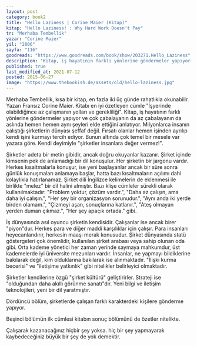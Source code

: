 ```yaml
---
layout: post  
category: book2  
title: "Hello Laziness | Corine Maier (Kitap)"  
kitap: "Hello Laziness! : Why Hard Work Doesn't Pay"  
tr: "Merhaba Tembellik"  
yazar: "Corine Maier"  
yil: "2006"  
sayfa: "116"  
goodreads: "https://www.goodreads.com/book/show/203271.Hello_Laziness"
description: "Kitap, iş hayatının farklı yönlerine göndermeler yapıyor ve çok çabalayanın da az çabalayanın da aslında hemen hemen aynı şeyleri elde ettiğini anlatıyor."
published: true
last_modified_at: 2021-07-12
posted: 2015-06-27
image: "https://www.thebookish.de/assets/old/hello-laziness.jpg"
---
```


Merhaba Tembellik, kısa bir kitap, en fazla iki üç günde rahatlıkla okunabilir. Yazarı Fransız Corine Maier. Kitabı en iyi özetleyen cümle "İşyerinde olabildiğince az çalışmanın yolları ve gerekliliği". Kitap, iş hayatının farklı yönlerine göndermeler yapıyor ve çok çabalayanın da az çabalayanın da aslında hemen hemen aynı şeyleri elde ettiğini anlatıyor. Milyonlarca insanın çalıştığı şirketlerin dünyası şeffaf değil. Fırsatı olanlar hemen işinden ayrılıp kendi işini kurmayı tercih ediyor. Bunun altında çok temel bir mesele var yazara göre. Kendi deyimiyle "şirketler insanlara değer vermez!".  
  
Şirketler adeta bir metin gibidir, ancak doğru okuyanlar kazanır. Şirket içinde kimsenin pek de anlamadığı bir dil konuşulur. Her şirketin bir jargonu vardır. Herkes kısaltmalarla konuşur, ise yeni başlayanlar ancak bir süre sonra günlük konuşmaları anlamaya başlar, hatta bazı kısaltmaların açılımı dahi kolaylıkla hatırlanamaz. Şirket dili İngilizce kelimelerin de eklenmesi ile birlikte "melez" bir dil halini almıştır. Bazı klişe cümleler sürekli olarak kullanılmaktadır: "Problem yoktur, çözüm vardır.", "Daha az çalışın, ama daha iyi çalışın.", "Her şey bir organizasyon sorunudur.", "Aynı anda iki yerde birden olamam.", "Çizmeyi aşan, sonuçlarına katlanır.", "Ateş olmayan yerden duman çıkmaz.", "Her şey apaçık ortada." gibi.  
  
İş dünyasında asıl oyuncu şirketin kendisidir. Çalışanlar ise ancak birer "piyon"dur. Herkes para ve diğer maddi karşılıklar için çalışır. Para insanları heyecanlandırır, herkesin maaşı merak konusudur. Şirket dünyasında statü göstergeleri çok önemlidir, kullanılan şirket arabası veya sahip olunan oda gibi. Orta kademe yönetici her zaman yerinde saymaya mahkumdur, üst kademelerde iyi üniversite mezunları vardır. İnsanlar, ne yapmayı bildiklerine bakılarak değil, kim olduklarına bakılarak ise alınmaktadır. "İlişki kurma becerisi" ve "iletişime yatkınlık" gibi nitelikler belirleyici olmaktadır.  
  
Şirketler kendilerine özgü "şirket kültürü" geliştirirler. Strateji ise "olduğundan daha akıllı görünme sanatı"dır. Yeni bilgi ve iletişim teknolojileri, yeni bir dil yaratmıştır.  
  
Dördüncü bölüm, şirketlerde çalışan farklı karakterdeki kişilere gönderme yapıyor.  
  
Beşinci bölümün ilk cümlesi kitabın sonuç bölümünü de özetler nitelikte.  
  
Çalışarak kazanacağınız hiçbir şey yoksa. hiç bir şey yapmayarak kaybedeceğiniz büyük bir şey de yok demektir.  
